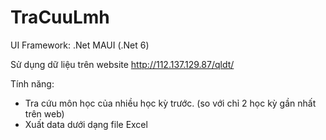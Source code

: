# TraCuuLmh

UI Framework: .Net MAUI (.Net 6)

Sử dụng dữ liệu trên website http://112.137.129.87/qldt/

Tính năng: 
  + Tra cứu môn học của nhiều học kỳ trước. (so với chỉ 2 học kỳ gần nhất trên web)
  + Xuất data dưới dạng file Excel
